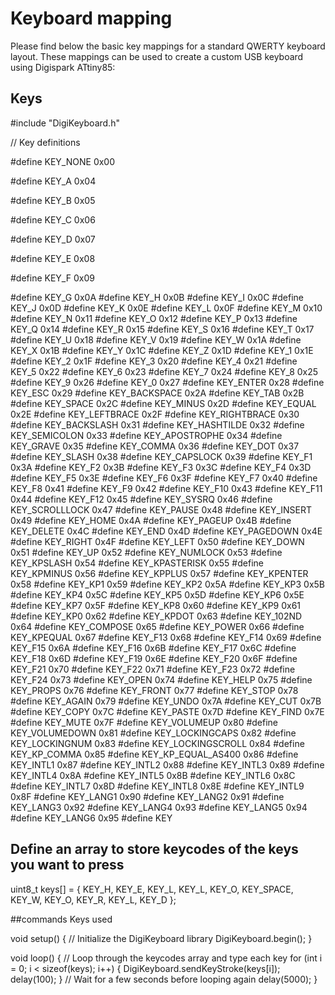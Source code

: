 # Keyboard mapping

Please find below the basic key mappings for a standard QWERTY keyboard layout. These mappings can be used to create a custom USB keyboard using Digispark ATtiny85:

## Keys
 
#include "DigiKeyboard.h"

// Key definitions

#define KEY_NONE        0x00

#define KEY_A           0x04

#define KEY_B           0x05

#define KEY_C           0x06

#define KEY_D           0x07

#define KEY_E           0x08

#define KEY_F           0x09

#define KEY_G           0x0A
#define KEY_H           0x0B
#define KEY_I           0x0C
#define KEY_J           0x0D
#define KEY_K           0x0E
#define KEY_L           0x0F
#define KEY_M           0x10
#define KEY_N           0x11
#define KEY_O           0x12
#define KEY_P           0x13
#define KEY_Q           0x14
#define KEY_R           0x15
#define KEY_S           0x16
#define KEY_T           0x17
#define KEY_U           0x18
#define KEY_V           0x19
#define KEY_W           0x1A
#define KEY_X           0x1B
#define KEY_Y           0x1C
#define KEY_Z           0x1D
#define KEY_1           0x1E
#define KEY_2           0x1F
#define KEY_3           0x20
#define KEY_4           0x21
#define KEY_5           0x22
#define KEY_6           0x23
#define KEY_7           0x24
#define KEY_8           0x25
#define KEY_9           0x26
#define KEY_0           0x27
#define KEY_ENTER       0x28
#define KEY_ESC         0x29
#define KEY_BACKSPACE   0x2A
#define KEY_TAB         0x2B
#define KEY_SPACE       0x2C
#define KEY_MINUS       0x2D
#define KEY_EQUAL       0x2E
#define KEY_LEFTBRACE   0x2F
#define KEY_RIGHTBRACE  0x30
#define KEY_BACKSLASH   0x31
#define KEY_HASHTILDE   0x32
#define KEY_SEMICOLON   0x33
#define KEY_APOSTROPHE  0x34
#define KEY_GRAVE       0x35
#define KEY_COMMA       0x36
#define KEY_DOT         0x37
#define KEY_SLASH       0x38
#define KEY_CAPSLOCK    0x39
#define KEY_F1          0x3A
#define KEY_F2          0x3B
#define KEY_F3          0x3C
#define KEY_F4          0x3D
#define KEY_F5          0x3E
#define KEY_F6          0x3F
#define KEY_F7          0x40
#define KEY_F8          0x41
#define KEY_F9          0x42
#define KEY_F10         0x43
#define KEY_F11         0x44
#define KEY_F12         0x45
#define KEY_SYSRQ       0x46
#define KEY_SCROLLLOCK  0x47
#define KEY_PAUSE       0x48
#define KEY_INSERT      0x49
#define KEY_HOME        0x4A
#define KEY_PAGEUP      0x4B
#define KEY_DELETE      0x4C
#define KEY_END         0x4D
#define KEY_PAGEDOWN    0x4E
#define KEY_RIGHT       0x4F
#define KEY_LEFT        0x50
#define KEY_DOWN        0x51
#define KEY_UP          0x52
#define KEY_NUMLOCK     0x53
#define KEY_KPSLASH     0x54
#define KEY_KPASTERISK  0x55
#define KEY_KPMINUS     0x56
#define KEY_KPPLUS      0x57
#define KEY_KPENTER     0x58
#define KEY_KP1         0x59
#define KEY_KP2         0x5A
#define KEY_KP3         0x5B
#define KEY_KP4         0x5C
#define KEY_KP5         0x5D
#define KEY_KP6         0x5E
#define KEY_KP7         0x5F
#define KEY_KP8         0x60
#define KEY_KP9         0x61
#define KEY_KP0         0x62
#define KEY_KPDOT       0x63
#define KEY_102ND       0x64
#define KEY_COMPOSE     0x65
#define KEY_POWER       0x66
#define KEY_KPEQUAL     0x67
#define KEY_F13         0x68
#define KEY_F14         0x69
#define KEY_F15         0x6A
#define KEY_F16         0x6B
#define KEY_F17         0x6C
#define KEY_F18         0x6D
#define KEY_F19         0x6E
#define KEY_F20         0x6F
#define KEY_F21         0x70
#define KEY_F22         0x71
#define KEY_F23         0x72
#define KEY_F24         0x73
#define KEY_OPEN        0x74
#define KEY_HELP        0x75
#define KEY_PROPS       0x76
#define KEY_FRONT       0x77
#define KEY_STOP        0x78
#define KEY_AGAIN       0x79
#define KEY_UNDO        0x7A
#define KEY_CUT         0x7B
#define KEY_COPY        0x7C
#define KEY_PASTE       0x7D
#define KEY_FIND        0x7E
#define KEY_MUTE        0x7F
#define KEY_VOLUMEUP    0x80
#define KEY_VOLUMEDOWN  0x81
#define KEY_LOCKINGCAPS 0x82
#define KEY_LOCKINGNUM  0x83
#define KEY_LOCKINGSCROLL 0x84
#define KEY_KP_COMMA    0x85
#define KEY_KP_EQUAL_AS400 0x86
#define KEY_INTL1       0x87
#define KEY_INTL2       0x88
#define KEY_INTL3       0x89
#define KEY_INTL4       0x8A
#define KEY_INTL5       0x8B
#define KEY_INTL6       0x8C
#define KEY_INTL7       0x8D
#define KEY_INTL8       0x8E
#define KEY_INTL9       0x8F
#define KEY_LANG1       0x90
#define KEY_LANG2       0x91
#define KEY_LANG3       0x92
#define KEY_LANG4       0x93
#define KEY_LANG5       0x94
#define KEY_LANG6       0x95
#define KEY


## Define an array to store keycodes of the keys you want to press
uint8_t keys[] = {
  KEY_H, KEY_E, KEY_L, KEY_L, KEY_O, KEY_SPACE, KEY_W, KEY_O, KEY_R, KEY_L, KEY_D
};

##commands Keys used

void setup() {
  // Initialize the DigiKeyboard library
  DigiKeyboard.begin();
}

void loop() {
  // Loop through the keycodes array and type each key
  for (int i = 0; i < sizeof(keys); i++) {
    DigiKeyboard.sendKeyStroke(keys[i]);
    delay(100);
  }
  // Wait for a few seconds before looping again
  delay(5000);
}


